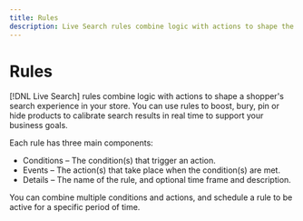 ```yaml
---
title: Rules
description: Live Search rules combine logic with actions to shape the shopping experience.
---
```

# Rules

[!DNL Live Search] rules combine logic with actions to shape a shopper's search experience in your store. You can use rules to boost, bury, pin or hide products to calibrate search results in real time to support your business goals.

Each rule has three main components:

* Conditions – The condition(s) that trigger an action.
* Events – The action(s) that take place when the condition(s) are met.
* Details – The name of the rule, and optional time frame and description.

You can combine multiple conditions and actions, and schedule a rule to be active for a specific period of time.
